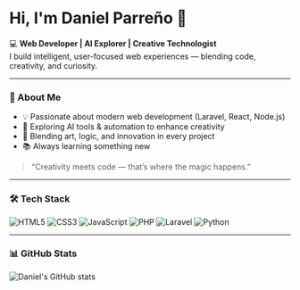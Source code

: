 # Hi, I'm Daniel Parreño 👋  

💻 **Web Developer | AI Explorer | Creative Technologist**  
I build intelligent, user-focused web experiences — blending code, creativity, and curiosity.  

---

### 🚀 About Me  
- 💡 Passionate about modern web development (Laravel, React, Node.js)  
- 🤖 Exploring AI tools & automation to enhance creativity  
- 🎨 Blending art, logic, and innovation in every project  
- 📚 Always learning something new  

> “Creativity meets code — that’s where the magic happens.”  

---

### 🛠️ Tech Stack  
![HTML5](https://img.shields.io/badge/-HTML5-E34F26?style=flat-square&logo=html5&logoColor=white)
![CSS3](https://img.shields.io/badge/-CSS3-1572B6?style=flat-square&logo=css3)
![JavaScript](https://img.shields.io/badge/-JavaScript-F7DF1E?style=flat-square&logo=javascript&logoColor=black)
![PHP](https://img.shields.io/badge/-PHP-777BB4?style=flat-square&logo=php&logoColor=white)
![Laravel](https://img.shields.io/badge/-Laravel-FF2D20?style=flat-square&logo=laravel&logoColor=white)
![Python](https://img.shields.io/badge/-Python-3776AB?style=flat-square&logo=python&logoColor=white)

---

### 📊 GitHub Stats  
![Daniel's GitHub stats](https://github-readme-stats.vercel.app/api?username=danielparreno&show_icons=true&theme=tokyonight)

